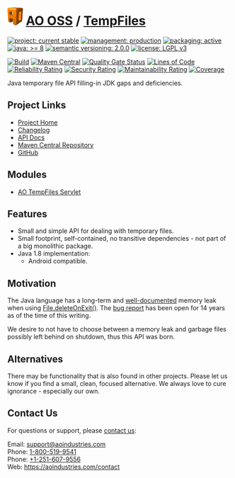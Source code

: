 # [<img src="ao-logo.png" alt="AO Logo" width="35" height="40">](https://github.com/ao-apps) [AO OSS](https://github.com/ao-apps/ao-oss) / [TempFiles](https://github.com/ao-apps/ao-tempfiles)

[![project: current stable](https://oss.aoapps.com/ao-badges/project-current-stable.svg)](https://aoindustries.com/life-cycle#project-current-stable)
[![management: production](https://oss.aoapps.com/ao-badges/management-production.svg)](https://aoindustries.com/life-cycle#management-production)
[![packaging: active](https://oss.aoapps.com/ao-badges/packaging-active.svg)](https://aoindustries.com/life-cycle#packaging-active)  
[![java: &gt;= 8](https://oss.aoapps.com/ao-badges/java-8.svg)](https://docs.oracle.com/javase/8/)
[![semantic versioning: 2.0.0](https://oss.aoapps.com/ao-badges/semver-2.0.0.svg)](http://semver.org/spec/v2.0.0.html)
[![license: LGPL v3](https://oss.aoapps.com/ao-badges/license-lgpl-3.0.svg)](https://www.gnu.org/licenses/lgpl-3.0)

[![Build](https://github.com/ao-apps/ao-tempfiles/workflows/Build/badge.svg?branch=master)](https://github.com/ao-apps/ao-tempfiles/actions?query=workflow%3ABuild)
[![Maven Central](https://maven-badges.herokuapp.com/maven-central/com.aoapps/ao-tempfiles/badge.svg)](https://maven-badges.herokuapp.com/maven-central/com.aoapps/ao-tempfiles)
[![Quality Gate Status](https://sonarcloud.io/api/project_badges/measure?branch=master&project=com.aoapps%3Aao-tempfiles&metric=alert_status)](https://sonarcloud.io/dashboard?branch=master&id=com.aoapps%3Aao-tempfiles)
[![Lines of Code](https://sonarcloud.io/api/project_badges/measure?branch=master&project=com.aoapps%3Aao-tempfiles&metric=ncloc)](https://sonarcloud.io/component_measures?branch=master&id=com.aoapps%3Aao-tempfiles&metric=ncloc)  
[![Reliability Rating](https://sonarcloud.io/api/project_badges/measure?branch=master&project=com.aoapps%3Aao-tempfiles&metric=reliability_rating)](https://sonarcloud.io/component_measures?branch=master&id=com.aoapps%3Aao-tempfiles&metric=Reliability)
[![Security Rating](https://sonarcloud.io/api/project_badges/measure?branch=master&project=com.aoapps%3Aao-tempfiles&metric=security_rating)](https://sonarcloud.io/component_measures?branch=master&id=com.aoapps%3Aao-tempfiles&metric=Security)
[![Maintainability Rating](https://sonarcloud.io/api/project_badges/measure?branch=master&project=com.aoapps%3Aao-tempfiles&metric=sqale_rating)](https://sonarcloud.io/component_measures?branch=master&id=com.aoapps%3Aao-tempfiles&metric=Maintainability)
[![Coverage](https://sonarcloud.io/api/project_badges/measure?branch=master&project=com.aoapps%3Aao-tempfiles&metric=coverage)](https://sonarcloud.io/component_measures?branch=master&id=com.aoapps%3Aao-tempfiles&metric=Coverage)

Java temporary file API filling-in JDK gaps and deficiencies.

## Project Links
* [Project Home](https://oss.aoapps.com/tempfiles/)
* [Changelog](https://oss.aoapps.com/tempfiles/changelog)
* [API Docs](https://oss.aoapps.com/tempfiles/apidocs/)
* [Maven Central Repository](https://central.sonatype.com/artifact/com.aoapps/ao-tempfiles)
* [GitHub](https://github.com/ao-apps/ao-tempfiles)

## Modules
* [AO TempFiles Servlet](https://github.com/ao-apps/ao-tempfiles-servlet)

## Features
* Small and simple API for dealing with temporary files.
* Small footprint, self-contained, no transitive dependencies - not part of a big monolithic package.
* Java 1.8 implementation:
    * Android compatible.

## Motivation
The Java language has a long-term and [well-documented](https://stackoverflow.com/questions/40119188/memory-leak-on-deleteonexithook) memory leak when using [File.deleteOnExit()](https://docs.oracle.com/javase/7/docs/api/java/io/File.html#deleteOnExit()).  The [bug report](https://bugs.openjdk.org/browse/JDK-4872014) has been open for 14 years as of the time of this writing.

We desire to not have to choose between a memory leak and garbage files possibly left behind on shutdown, thus this API was born.

## Alternatives
There may be functionality that is also found in other projects.  Please let us know if you find a small, clean, focused alternative.  We always love to cure ignorance - especially our own.

## Contact Us
For questions or support, please [contact us](https://aoindustries.com/contact):

Email: [support@aoindustries.com](mailto:support@aoindustries.com)  
Phone: [1-800-519-9541](tel:1-800-519-9541)  
Phone: [+1-251-607-9556](tel:+1-251-607-9556)  
Web: https://aoindustries.com/contact
